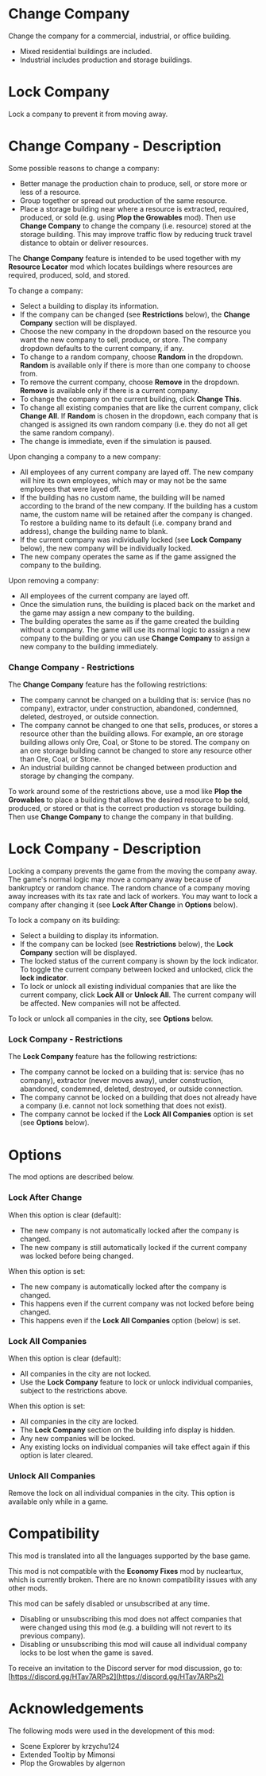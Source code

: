 ﻿# Change Company
Change the company for a commercial, industrial, or office building.
- Mixed residential buildings are included.
- Industrial includes production and storage buildings.

# Lock Company
Lock a company to prevent it from moving away.

 
# Change Company - Description
Some possible reasons to change a company:
- Better manage the production chain to produce, sell, or store more or less of a resource.
- Group together or spread out production of the same resource.
- Place a storage building near where a resource is extracted, required, produced, or sold (e.g. using **Plop the Growables** mod).
  Then use **Change Company** to change the company (i.e. resource) stored at the storage building.
  This may improve traffic flow by reducing truck travel distance to obtain or deliver resources.

The **Change Company** feature is intended to be used together with my **Resource Locator** mod
which locates buildings where resources are required, produced, sold, and stored.

To change a company:
- Select a building to display its information.
- If the company can be changed (see **Restrictions** below), the **Change Company** section will be displayed.
- Choose the new company in the dropdown based on the resource you want the new company to sell, produce, or store.
  The company dropdown defaults to the current company, if any.
- To change to a random company, choose **Random** in the dropdown.
  **Random** is available only if there is more than one company to choose from.
- To remove the current company, choose **Remove** in the dropdown.
  **Remove** is available only if there is a current company.
- To change the company on the current building, click **Change This**.
- To change all existing companies that are like the current company, click **Change All**.
  If **Random** is chosen in the dropdown, each company that is changed is assigned its own random company
  (i.e. they do not all get the same random company).
- The change is immediate, even if the simulation is paused.

Upon changing a company to a new company:
- All employees of any current company are layed off.
  The new company will hire its own employees, which may or may not be the same employees that were layed off.
- If the building has no custom name, the building will be named according to the brand of the new company.
  If the building has a custom name, the custom name will be retained after the company is changed.
  To restore a building name to its default (i.e. company brand and address), change the building name to blank.
- If the current company was individually locked (see **Lock Company** below), the new company will be individually locked.
- The new company operates the same as if the game assigned the company to the building.

Upon removing a company:
- All employees of the current company are layed off.
- Once the simulation runs, the building is placed back on the market and the game may assign a new company to the building.
- The building operates the same as if the game created the building without a company.
  The game will use its normal logic to assign a new company to the building
  or you can use **Change Company** to assign a new company to the building immediately.

### Change Company - Restrictions
The **Change Company** feature has the following restrictions:
- The company cannot be changed on a building that is:
  service (has no company), extractor, under construction, abandoned, condemned, deleted, destroyed, or outside connection.
- The company cannot be changed to one that sells, produces, or stores a resource other than the building allows.
  For example, an ore storage building allows only Ore, Coal, or Stone to be stored.
  The company on an ore storage building cannot be changed to store any resource other than Ore, Coal, or Stone.
- An industrial building cannot be changed between production and storage by changing the company.

To work around some of the restrictions above, use a mod like **Plop the Growables** to place a building
that allows the desired resource to be sold, produced, or stored or that is the correct production vs storage building.
Then use **Change Company** to change the company in that building.


# Lock Company - Description
Locking a company prevents the game from the moving the company away.
The game's normal logic may move a company away because of bankruptcy or random chance.
The random chance of a company moving away increases with its tax rate and lack of workers.
You may want to lock a company after changing it (see **Lock After Change** in **Options** below).

To lock a company on its building:
- Select a building to display its information.
- If the company can be locked (see **Restrictions** below), the **Lock Company** section will be displayed.
- The locked status of the current company is shown by the lock indicator.
  To toggle the current company between locked and unlocked, click the **lock indicator**.
- To lock or unlock all existing individual companies that are like the current company, click **Lock All** or **Unlock All**.
  The current company will be affected.
  New companies will not be affected.

To lock or unlock all companies in the city, see **Options** below.

### Lock Company - Restrictions
The **Lock Company** feature has the following restrictions:
- The company cannot be locked on a building that is:
  service (has no company), extractor (never moves away), under construction, abandoned, condemned, deleted, destroyed, or outside connection.
- The company cannot be locked on a building that does not already have a company (i.e. cannot not lock something that does not exist).
- The company cannot be locked if the **Lock All Companies** option is set (see **Options** below).


# Options
The mod options are described below.

### Lock After Change
When this option is clear (default):
- The new company is not automatically locked after the company is changed.
- The new company is still automatically locked if the current company was locked before being changed.

When this option is set:
- The new company is automatically locked after the company is changed.
- This happens even if the current company was not locked before being changed.
- This happens even if the **Lock All Companies** option (below) is set.

### Lock All Companies
When this option is clear (default):
- All companies in the city are not locked.
- Use the **Lock Company** feature to lock or unlock individual companies, subject to the restrictions above.

When this option is set:
- All companies in the city are locked.
- The **Lock Company** section on the building info display is hidden.
- Any new companies will be locked.
- Any existing locks on individual companies will take effect again if this option is later cleared.

### Unlock All Companies
Remove the lock on all individual companies in the city.
This option is available only while in a game.


# Compatibility
This mod is translated into all the languages supported by the base game.

This mod is not compatible with the **Economy Fixes** mod by nucleartux, which is currently broken.
There are no known compatibility issues with any other mods.

This mod can be safely disabled or unsubscribed at any time.
- Disabling or unsubscribing this mod does not affect companies that were changed using this mod 
  (e.g. a building will not revert to its previous company).
- Disabling or unsubscribing this mod will cause all individual company locks to be lost when the game is saved.

To receive an invitation to the Discord server for mod discussion, go to:  [https://discord.gg/HTav7ARPs2](https://discord.gg/HTav7ARPs2)


# Acknowledgements
The following mods were used in the development of this mod:
- Scene Explorer by krzychu124
- Extended Tooltip by Mimonsi
- Plop the Growables by algernon
